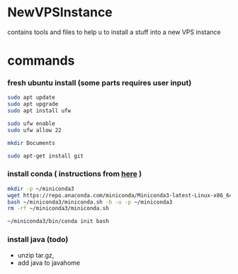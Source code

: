 # NewVPSInstance
contains tools and files to help u to install a stuff into a new VPS instance


# commands

### fresh ubuntu install (some parts requires user input)

```bash
sudo apt update
sudo apt upgrade
sudo apt install ufw

sudo ufw enable
sudo ufw allow 22

mkdir Documents

sudo apt-get install git

```


### install conda ( instructions from [here](https://docs.conda.io/projects/miniconda/en/latest/index.html) )

``` bash
mkdir -p ~/miniconda3
wget https://repo.anaconda.com/miniconda/Miniconda3-latest-Linux-x86_64.sh -O ~/miniconda3/miniconda.sh
bash ~/miniconda3/miniconda.sh -b -u -p ~/miniconda3
rm -rf ~/miniconda3/miniconda.sh

~/miniconda3/bin/conda init bash
```

### install java (todo)

- unzip tar.gz,
- add java to javahome